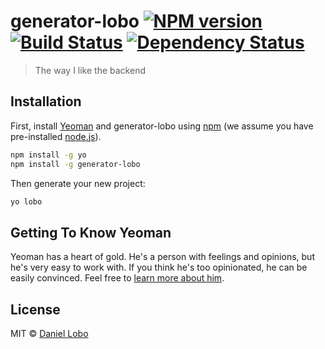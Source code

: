 # generator-lobo [![NPM version][npm-image]][npm-url] [![Build Status][travis-image]][travis-url] [![Dependency Status][daviddm-image]][daviddm-url]
> The way I like the backend

## Installation

First, install [Yeoman](http://yeoman.io) and generator-lobo using [npm](https://www.npmjs.com/) (we assume you have pre-installed [node.js](https://nodejs.org/)).

```bash
npm install -g yo
npm install -g generator-lobo
```

Then generate your new project:

```bash
yo lobo
```

## Getting To Know Yeoman

Yeoman has a heart of gold. He&#39;s a person with feelings and opinions, but he&#39;s very easy to work with. If you think he&#39;s too opinionated, he can be easily convinced. Feel free to [learn more about him](http://yeoman.io/).

## License

MIT © [Daniel Lobo](lobo.github.io)


[npm-image]: https://badge.fury.io/js/generator-lobo.svg
[npm-url]: https://npmjs.org/package/generator-lobo
[travis-image]: https://travis-ci.org/lobo/generator-lobo.svg?branch=master
[travis-url]: https://travis-ci.org/lobo/generator-lobo
[daviddm-image]: https://david-dm.org/lobo/generator-lobo.svg?theme=shields.io
[daviddm-url]: https://david-dm.org/lobo/generator-lobo
